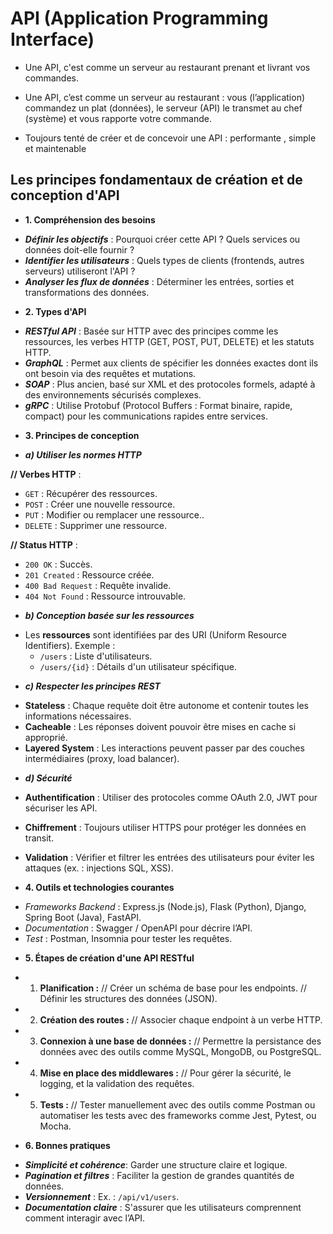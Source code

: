 # API (Application Programming Interface) 

* Une API, c'est comme un serveur au restaurant prenant et livrant vos commandes.

* Une API, c’est comme un serveur au restaurant : vous (l’application) commandez un plat (données), le serveur (API) le transmet au chef (système) et vous rapporte votre commande.

* Toujours tenté de créer et de concevoir une API : performante , simple et maintenable 

## Les principes fondamentaux de création et de conception d'API

* **1. Compréhension des besoins**

-  ***Définir les objectifs*** : Pourquoi créer cette API ? Quels services ou données doit-elle fournir ?
-  ***Identifier les utilisateurs*** : Quels types de clients (frontends, autres serveurs) utiliseront l'API ?
- ***Analyser les flux de données*** : Déterminer les entrées, sorties et transformations des données.

* **2. Types d'API**

- ***RESTful API*** : Basée sur HTTP avec des principes comme les ressources, les verbes HTTP (GET, POST, PUT, DELETE) et les statuts HTTP.
- ***GraphQL*** : Permet aux clients de spécifier les données exactes dont ils ont besoin via des requêtes et mutations.
- ***SOAP*** : Plus ancien, basé sur XML et des protocoles formels, adapté à des environnements sécurisés complexes.
- ***gRPC*** : Utilise Protobuf (Protocol Buffers : Format binaire, rapide, compact) pour les communications rapides entre services. 

* **3. Principes de conception**

- ***a) Utiliser les normes HTTP***

**// Verbes HTTP** : 

* `GET` : Récupérer des ressources.
* `POST` : Créer une nouvelle ressource.
* `PUT` : Modifier ou remplacer une ressource..
* `DELETE` : Supprimer une ressource.

**// Status HTTP** : 

* `200 OK` : Succès.
* `201 Created` : Ressource créée.
* `400 Bad Request` : Requête invalide.
* `404 Not Found` : Ressource introuvable.

- ***b) Conception basée sur les ressources***

* Les **ressources** sont identifiées par des URI (Uniform Resource Identifiers). Exemple : 
  - `/users` : Liste d'utilisateurs.
  - `/users/{id}` : Détails d'un utilisateur spécifique.

- ***c) Respecter les principes REST***

* **Stateless** : Chaque requête doit être autonome et contenir toutes les informations nécessaires.
* **Cacheable** : Les réponses doivent pouvoir être mises en cache si approprié.
* **Layered System** : Les interactions peuvent passer par des couches intermédiaires (proxy, load balancer).

- ***d) Sécurité***

* **Authentification** : Utiliser des protocoles comme OAuth 2.0, JWT pour sécuriser les API.
* **Chiffrement** : Toujours utiliser HTTPS pour protéger les données en transit.
* **Validation** : Vérifier et filtrer les entrées des utilisateurs pour éviter les attaques (ex. : injections SQL, XSS).

* **4. Outils et technologies courantes**

- *Frameworks Backend* : Express.js (Node.js), Flask (Python), Django, Spring Boot (Java), FastAPI.
- *Documentation* : Swagger / OpenAPI pour décrire l’API.
- *Test* : Postman, Insomnia pour tester les requêtes.

* **5. Étapes de création d'une API RESTful**

- 1. **Planification :**
    // Créer un schéma de base pour les endpoints.
    // Définir les structures des données (JSON).

- 2. **Création des routes :**
    // Associer chaque endpoint à un verbe HTTP.

- 3. **Connexion à une base de données :**
    // Permettre la persistance des données avec des outils comme MySQL, MongoDB, ou PostgreSQL.

- 4. **Mise en place des middlewares :**
    // Pour gérer la sécurité, le logging, et la validation des requêtes.

- 5. **Tests :**
    // Tester manuellement avec des outils comme Postman ou automatiser les tests avec des frameworks comme Jest, Pytest, ou Mocha.

* **6. Bonnes pratiques**

- ***Simplicité et cohérence***: Garder une structure claire et logique.
- ***Pagination et filtres*** : Faciliter la gestion de grandes quantités de données.
- ***Versionnement*** : Ex. : ``/api/v1/users``.
- ***Documentation claire*** : S'assurer que les utilisateurs comprennent comment interagir avec l’API.



